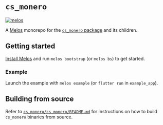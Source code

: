 # `cs_monero`
[![melos](https://img.shields.io/badge/maintained%20with-melos-f700ff.svg?style=flat-square)](https://github.com/invertase/melos)

A [Melos](https://github.com/invertase/melos) monorepo for the
[`cs_monero` package](https://pub.dev/packages/cs_monero) and its children.

## Getting started
[Install Melos](https://melos.invertase.dev/~melos-latest/getting-started) and 
run `melos bootstrap` (or `melos bs`) to get started.

### Example
Launch the example with `melos example` (or `flutter run` in `example_app`).

## Building from source
Refer to [`cs_monero/cs_monero/README.md`](https://github.com/cypherstack/cs_monero/tree/main/cs_monero/README.md) for instructions on how to build `cs_monero` binaries from source.
